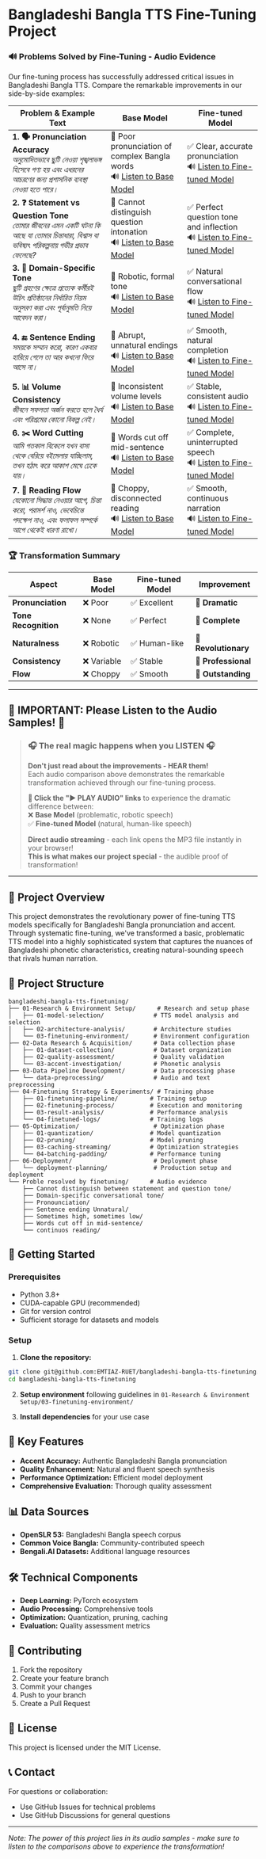 # Bangladeshi Bangla TTS Fine-Tuning Project

### 🔊 **Problems Solved by Fine-Tuning - Audio Evidence**

Our fine-tuning process has successfully addressed critical issues in Bangladeshi Bangla TTS. Compare the remarkable improvements in our side-by-side examples:

| Problem & Example Text | Base Model | Fine-tuned Model |
|----------------------|-------------|------------------|
| **1. 🗣️ Pronunciation Accuracy** <br> *অনুমোদিতভাবে ছুটি নেওয়া শৃঙ্খলাভঙ্গ হিসেবে গণ্য হয় এবং এধরনের আচরণের জন্য প্রশাসনিক ব্যবস্থা নেওয়া হতে পারে।* | 🔴 Poor pronunciation of complex Bangla words <br> 🔊 [Listen to Base Model](https://github.com/EMTIAZ-RUET/bangladeshi-bangla-tts-finetuning/raw/main/Proble%20resolved%20by%20finetuning/Pronounciation/base_model.mp3) | ✅ Clear, accurate pronunciation <br> 🔊 [Listen to Fine-tuned Model](https://github.com/EMTIAZ-RUET/bangladeshi-bangla-tts-finetuning/raw/main/Proble%20resolved%20by%20finetuning/Pronounciation/fine_tuned.mp3) |
| **2. ❓ Statement vs Question Tone** <br> *তোমার জীবনের এমন একটি ঘটনা কি আছে যা তোমার চিন্তাধারা, বিশ্বাস বা ভবিষ্যৎ পরিকল্পনায় গভীর প্রভাব ফেলেছে?* | 🔴 Cannot distinguish question intonation <br> 🔊 [Listen to Base Model](https://github.com/EMTIAZ-RUET/bangladeshi-bangla-tts-finetuning/raw/main/Proble%20resolved%20by%20finetuning/Cannot%20distinguish%20between%20statement%20and%20question%20tone/base_model.mp3) | ✅ Perfect question tone and inflection <br> 🔊 [Listen to Fine-tuned Model](https://github.com/EMTIAZ-RUET/bangladeshi-bangla-tts-finetuning/raw/main/Proble%20resolved%20by%20finetuning/Cannot%20distinguish%20between%20statement%20and%20question%20tone/fine_tuned.mp3) |
| **3. 💬 Domain-Specific Tone** <br> *ছুটি গ্রহণের ক্ষেত্রে প্রত্যেক কর্মীরই উচিৎ প্রতিষ্ঠানের নির্ধারিত নিয়ম অনুসরণ করা এবং পূর্বানুমতি নিয়ে আবেদন করা।* | 🔴 Robotic, formal tone <br> 🔊 [Listen to Base Model](https://github.com/EMTIAZ-RUET/bangladeshi-bangla-tts-finetuning/raw/main/Proble%20resolved%20by%20finetuning/Domain-specific%20conversational%20tone/base_model.mp3) | ✅ Natural conversational flow <br> 🔊 [Listen to Fine-tuned Model](https://github.com/EMTIAZ-RUET/bangladeshi-bangla-tts-finetuning/raw/main/Proble%20resolved%20by%20finetuning/Domain-specific%20conversational%20tone/fine_tuned.mp3) |
| **4. 🔚 Sentence Ending** <br> *সময়কে সম্মান করো, কারণ একবার হারিয়ে গেলে তা আর কখনো ফিরে আসে না।* | 🔴 Abrupt, unnatural endings <br> 🔊 [Listen to Base Model](https://github.com/EMTIAZ-RUET/bangladeshi-bangla-tts-finetuning/raw/main/Proble%20resolved%20by%20finetuning/Sentence%20ending%20Unnatural/base_model.mp3) | ✅ Smooth, natural completion <br> 🔊 [Listen to Fine-tuned Model](https://github.com/EMTIAZ-RUET/bangladeshi-bangla-tts-finetuning/raw/main/Proble%20resolved%20by%20finetuning/Sentence%20ending%20Unnatural/fine_tuned.mp3) |
| **5. 📊 Volume Consistency** <br> *জীবনে সফলতা অর্জন করতে হলে ধৈর্য এবং পরিশ্রমের কোনো বিকল্প নেই।* | 🔴 Inconsistent volume levels <br> 🔊 [Listen to Base Model](https://github.com/EMTIAZ-RUET/bangladeshi-bangla-tts-finetuning/raw/main/Proble%20resolved%20by%20finetuning/Sometimes%20high,%20sometimes%20low/base_model.mp3) | ✅ Stable, consistent audio <br> 🔊 [Listen to Fine-tuned Model](https://github.com/EMTIAZ-RUET/bangladeshi-bangla-tts-finetuning/raw/main/Proble%20resolved%20by%20finetuning/Sometimes%20high,%20sometimes%20low/output_100_epoch.mp3) |
| **6. ✂️ Word Cutting** <br> *আমি গতকাল বিকেলে যখন বাসা থেকে বেরিয়ে বইমেলায় যাচ্ছিলাম, তখন হঠাৎ করে আকাশ মেঘে ঢেকে যায়।* | 🔴 Words cut off mid-sentence <br> 🔊 [Listen to Base Model](https://github.com/EMTIAZ-RUET/bangladeshi-bangla-tts-finetuning/raw/main/Proble%20resolved%20by%20finetuning/Words%20cut%20off%20in%20mid-sentence/base_model.mp3) | ✅ Complete, uninterrupted speech <br> 🔊 [Listen to Fine-tuned Model](https://github.com/EMTIAZ-RUET/bangladeshi-bangla-tts-finetuning/raw/main/Proble%20resolved%20by%20finetuning/Words%20cut%20off%20in%20mid-sentence/finetuned.mp3) |
| **7. 📖 Reading Flow** <br> *যেকোনো সিদ্ধান্ত নেওয়ার আগে, চিন্তা করো, পরামর্শ নাও, ভেবেচিন্তে পদক্ষেপ নাও, এবং ফলাফল সম্পর্কে আগে থেকেই ধারণা রাখো।* | 🔴 Choppy, disconnected reading <br> 🔊 [Listen to Base Model](https://github.com/EMTIAZ-RUET/bangladeshi-bangla-tts-finetuning/raw/main/Proble%20resolved%20by%20finetuning/continuos%20reading/base_model.mp3) | ✅ Smooth, continuous narration <br> 🔊 [Listen to Fine-tuned Model](https://github.com/EMTIAZ-RUET/bangladeshi-bangla-tts-finetuning/raw/main/Proble%20resolved%20by%20finetuning/continuos%20reading/fine_tuned.mp3) |

### 🏆 **Transformation Summary**

| Aspect | Base Model | Fine-tuned Model | Improvement |
|--------|------------|------------------|-------------|
| **Pronunciation** | ❌ Poor | ✅ Excellent | **🚀 Dramatic** |
| **Tone Recognition** | ❌ None | ✅ Perfect | **🚀 Complete** |
| **Naturalness** | ❌ Robotic | ✅ Human-like | **🚀 Revolutionary** |
| **Consistency** | ❌ Variable | ✅ Stable | **🚀 Professional** |
| **Flow** | ❌ Choppy | ✅ Smooth | **🚀 Outstanding** |

---

## 🚨 **IMPORTANT: Please Listen to the Audio Samples!** 🚨

> ### 🎧 **The real magic happens when you LISTEN** 🎧
> 
> **Don't just read about the improvements - HEAR them!**  
> Each audio comparison above demonstrates the remarkable transformation achieved through our fine-tuning process.  
> 
> **🎵 Click the "▶️ PLAY AUDIO" links** to experience the dramatic difference between:  
> ❌ **Base Model** (problematic, robotic speech)  
> ✅ **Fine-tuned Model** (natural, human-like speech)  
> 
> **Direct audio streaming** - each link opens the MP3 file instantly in your browser!  
> **This is what makes our project special** - the audible proof of transformation!

---

## 🎯 Project Overview

This project demonstrates the revolutionary power of fine-tuning TTS models specifically for Bangladeshi Bangla pronunciation and accent. Through systematic fine-tuning, we've transformed a basic, problematic TTS model into a highly sophisticated system that captures the nuances of Bangladeshi phonetic characteristics, creating natural-sounding speech that rivals human narration.

## 📁 Project Structure

```
bangladeshi-bangla-tts-finetuning/
├── 01-Research & Environment Setup/      # Research and setup phase
│   ├── 01-model-selection/              # TTS model analysis and selection
│   ├── 02-architecture-analysis/        # Architecture studies
│   └── 03-finetuning-environment/       # Environment configuration
├── 02-Data Research & Acquisition/      # Data collection phase
│   ├── 01-dataset-collection/           # Dataset organization
│   ├── 02-quality-assessment/           # Quality validation
│   └── 03-accent-investigation/         # Phonetic analysis
├── 03-Data Pipeline Development/        # Data processing phase
│   └── data-preprocessing/              # Audio and text preprocessing
├── 04-Finetuning Strategy & Experiments/ # Training phase
│   ├── 01-finetuning-pipeline/         # Training setup
│   ├── 02-finetuning-process/          # Execution and monitoring
│   ├── 03-result-analysis/             # Performance analysis
│   └── 04-finetuned-logs/              # Training logs
├── 05-Optimization/                     # Optimization phase
│   ├── 01-quantization/                # Model quantization
│   ├── 02-pruning/                     # Model pruning
│   ├── 03-caching-streaming/           # Optimization strategies
│   └── 04-batching-padding/            # Performance tuning
├── 06-Deployment/                       # Deployment phase
│   └── deployment-planning/             # Production setup and deployment
└── Proble resolved by finetuning/      # Audio evidence
    ├── Cannot distinguish between statement and question tone/
    ├── Domain-specific conversational tone/
    ├── Pronounciation/
    ├── Sentence ending Unnatural/
    ├── Sometimes high, sometimes low/
    ├── Words cut off in mid-sentence/
    └── continuos reading/
```

## 🚀 Getting Started

### Prerequisites
- Python 3.8+
- CUDA-capable GPU (recommended)
- Git for version control
- Sufficient storage for datasets and models

### Setup

1. **Clone the repository:**
```bash
git clone git@github.com:EMTIAZ-RUET/bangladeshi-bangla-tts-finetuning.git
cd bangladeshi-bangla-tts-finetuning
```

2. **Setup environment** following guidelines in `01-Research & Environment Setup/03-finetuning-environment/`

3. **Install dependencies** for your use case

## 🎯 Key Features

- **Accent Accuracy:** Authentic Bangladeshi Bangla pronunciation
- **Quality Enhancement:** Natural and fluent speech synthesis
- **Performance Optimization:** Efficient model deployment
- **Comprehensive Evaluation:** Thorough quality assessment

## 📊 Data Sources

- **OpenSLR 53:** Bangladeshi Bangla speech corpus
- **Common Voice Bangla:** Community-contributed speech
- **Bengali.AI Datasets:** Additional language resources

## 🛠️ Technical Components

- **Deep Learning:** PyTorch ecosystem
- **Audio Processing:** Comprehensive tools
- **Optimization:** Quantization, pruning, caching
- **Evaluation:** Quality assessment metrics

## 🤝 Contributing

1. Fork the repository
2. Create your feature branch
3. Commit your changes
4. Push to your branch
5. Create a Pull Request

## 📄 License

This project is licensed under the MIT License.

## 📞 Contact

For questions or collaboration:
- Use GitHub Issues for technical problems
- Use GitHub Discussions for general questions

---

_Note: The power of this project lies in its audio samples - make sure to listen to the comparisons above to experience the transformation!_
